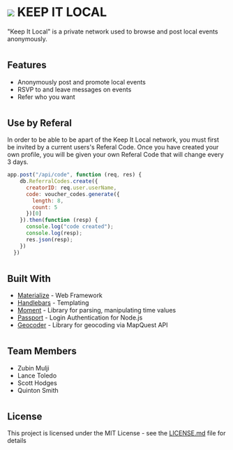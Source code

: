 # <img src="../Project-2/public/images/header2.gif"> KEEP IT LOCAL

"Keep It Local" is a private network used to browse and post local events anonymously.

#
## Features

* Anonymously post and promote local events
* RSVP to and leave messages on events
* Refer who you want
#
## Use by Referal

In order to be able to be apart of the Keep It Local network, you must first be invited by a current users's Referal Code. Once you have created your own profile, you will be given your own Referal Code that will change every 3 days.

```js
app.post("/api/code", function (req, res) {
    db.ReferralCodes.create({
      creatorID: req.user.userName,
      code: voucher_codes.generate({
        length: 8,
        count: 5
      })[0]
    }).then(function (resp) {
      console.log("code created");
      console.log(resp);
      res.json(resp);
    })
  })
```
#
## Built With

* [Materialize](https://materializecss.com/) - Web Framework
* [Handlebars](https://handlebarsjs.com/) - Templating
* [Moment](https://momentjs.com/docs/) - Library for parsing, manipulating time values
* [Passport](http://www.passportjs.org/) - Login Authentication for Node.js
* [Geocoder](https://developer.mapquest.com/documentation/geocoding-api/) - Library for geocoding via MapQuest API

#
## Team Members
* Zubin Mulji
* Lance Toledo
* Scott Hodges
* Quinton Smith
#
## License

This project is licensed under the MIT License - see the [LICENSE.md](LICENSE.md) file for details

